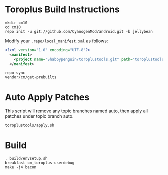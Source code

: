 Toroplus Build Instructions
=======================
```
mkdir cm10
cd cm10
repo init -u git://github.com/CyanogenMod/android.git -b jellybean
```

Modify your `.repo/local_manifest.xml` as follows:

```xml
<?xml version="1.0" encoding="UTF-8"?>
  <manifest>
    <project name="Shabbypenguin/toroplustools.git" path="toroplustools" remote="github" revision="ics" />
  </manifest>
```

```
repo sync
vendor/cm/get-prebuilts
```

Auto Apply Patches
==================
This script will remove any topic branches named auto, then apply all patches under topic branch auto.

```
toroplustools/apply.sh
```

Build
=====
```
. build/envsetup.sh
breakfast cm_toroplus-userdebug
make -j4 bacon
```
